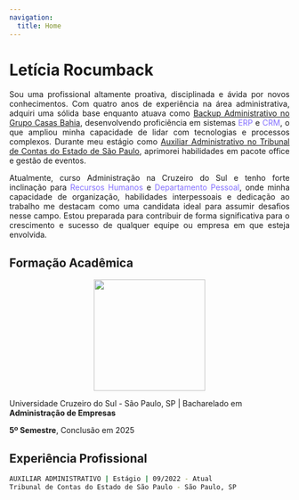 ```yaml
---
navigation:
  title: Home
---
```


# Letícia Rocumback

<p style="text-align: justify;">Sou uma profissional altamente proativa, disciplinada e ávida por novos conhecimentos. Com quatro anos de experiência na área administrativa, adquiri uma sólida base enquanto atuava como <u>Backup Administrativo no Grupo Casas Bahia</u>, desenvolvendo proficiência em sistemas <span style="color: #836FFF;">ERP</span> e <span style="color: #836FFF;">CRM</span>, o que ampliou minha capacidade de lidar com tecnologias e processos complexos. Durante meu estágio como <u>Auxiliar Administrativo no Tribunal de Contas do Estado de São Paulo</u>, aprimorei habilidades em pacote office e gestão de eventos.</p> 

<p style="text-align: justify;">Atualmente, curso Administração na Cruzeiro do Sul e tenho forte inclinação para <span style="color: #836FFF;">Recursos Humanos</span> e <span style="color: #836FFF;">Departamento Pessoal</span>, onde minha capacidade de organização, habilidades interpessoais e dedicação ao trabalho me destacam como uma candidata ideal para assumir desafios nesse campo. Estou preparada para contribuir de forma significativa para o crescimento e sucesso de qualquer equipe ou empresa em que esteja envolvida.</p>

## Formação Acadêmica

<center>
	<img src="https://static.wixstatic.com/media/a9822b_e9f3badf44b44b35a4c68edbc0152ac3~mv2.png/v1/fill/w_304,h_134,al_c/a9822b_e9f3badf44b44b35a4c68edbc0152ac3~mv2.png" width="200">
</center>

Universidade Cruzeiro do Sul - São Paulo, SP | Bacharelado em <strong>Administração de Empresas</strong>

<strong>5º Semestre</strong>, Conclusão em 2025


## Experiência Profissional

<details style="display:block; cursor: pointer;">
  <summary style="list-style-type: none;">
	  
```bash
AUXILIAR ADMINISTRATIVO | Estágio | 09/2022 - Atual
Tribunal de Contas do Estado de São Paulo - São Paulo, SP
``` 
  </summary>

  <center>
    <img src="https://www.tce.sp.gov.br/sites/default/files/inline-images/Logotipo-TCESP-Oficial.png" width="100">
  </center>

  <p>Contribuir ativamente nas diversas atividades relacionadas à organização dos eventos e cursos promovidos pela Escola Paulista de Contas Públicas. Isso engloba a ampla participação na:</p>

  <ul>
    <li>Confecção de certificados</li>
    <li>Memorandos via <em>SEI</em></li>
    <li>Programações</li>
    <li>Elaboração e envio de solicitações por e-mail</li>
    <li>Criação de planilhas para controle de fluxo de trabalho</li>
  </ul>
</details>




